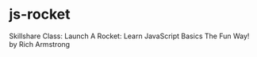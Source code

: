 # js-rocket
Skillshare Class: Launch A Rocket: Learn JavaScript Basics The Fun Way! by Rich Armstrong
